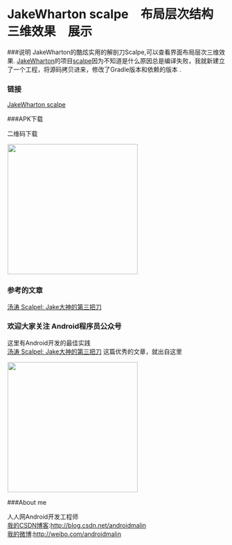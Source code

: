 # JakeWharton scalpe　布局层次结构　三维效果　展示

###说明
JakeWharton的酷炫实用的解剖刀Scalpe,可以查看界面布局层次三维效果.
[JakeWharton](https://github.com/JakeWharton/)的项目[scalpe](https://github.com/JakeWharton/scalpel)因为不知道是什么原因总是编译失败，我就新建立了一个工程，将源码拷贝进来，修改了Gradle版本和依赖的版本 .<br/>



### 链接
[JakeWharton scalpe](https://github.com/JakeWharton/scalpel)

###APK下载

二维码下载
<div><img src='https://github.com/androidmalin/JakeWharton-Scalpel-Sample/blob/master/qrcode/download_qr_code.png' width="300px" style='border: #f1f1f1 solid 1px'/></div>


### 参考的文章
[汤涛 Scalpel: Jake大神的第三把刀](http://mp.weixin.qq.com/s?__biz=MzA4MjU5NTY0NA==&mid=400871360&idx=1&sn=ed438babc92bcca912f0f097f46fcf70&scene=1&srcid=1201fX7dBmzWopPQwaue5OKg&from=groupmessage&isappinstalled=0#wechat_redirect)

### 欢迎大家关注 Android程序员公众号
这里有Android开发的最佳实践<br/>
[汤涛 Scalpel: Jake大神的第三把刀](http://mp.weixin.qq.com/s?__biz=MzA4MjU5NTY0NA==&mid=400871360&idx=1&sn=ed438babc92bcca912f0f097f46fcf70&scene=1&srcid=1201fX7dBmzWopPQwaue5OKg&from=groupmessage&isappinstalled=0#wechat_redirect) 这篇优秀的文章，就出自这里
<div><img src='https://github.com/androidmalin/JakeWharton-Scalpel-Sample/blob/master/qrcode/weixin_android.jpg' width="300px" style='border: #f1f1f1 solid 1px'/></div>



###About me

人人网Android开发工程师<br/>
[我的CSDN博客](http://blog.csdn.net/androidmalin):http://blog.csdn.net/androidmalin<br/>
[我的微博](http://weibo.com/androidmalin):http://weibo.com/androidmalin<br/>
